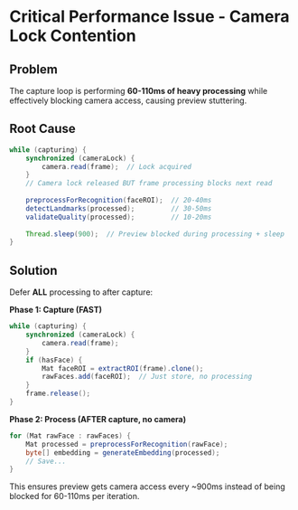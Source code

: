 # Critical Performance Issue - Camera Lock Contention

## Problem
The capture loop is performing **60-110ms of heavy processing** while effectively blocking camera access, causing preview stuttering.

## Root Cause
```java
while (capturing) {
    synchronized (cameraLock) {
        camera.read(frame);  // Lock acquired
    }
    // Camera lock released BUT frame processing blocks next read
    
    preprocessForRecognition(faceROI);  // 20-40ms
    detectLandmarks(processed);         // 30-50ms  
    validateQuality(processed);         // 10-20ms
    
    Thread.sleep(900);  // Preview blocked during processing + sleep
}
```

## Solution
Defer **ALL** processing to after capture:

**Phase 1: Capture (FAST)**
```java
while (capturing) {
    synchronized (cameraLock) {
        camera.read(frame);
    }
    if (hasFace) {
        Mat faceROI = extractROI(frame).clone();
        rawFaces.add(faceROI);  // Just store, no processing
    }
    frame.release();
}
```

**Phase 2: Process (AFTER capture, no camera)**
```java
for (Mat rawFace : rawFaces) {
    Mat processed = preprocessForRecognition(rawFace);
    byte[] embedding = generateEmbedding(processed);
    // Save...
}
```

This ensures preview gets camera access every ~900ms instead of being blocked for 60-110ms per iteration.
